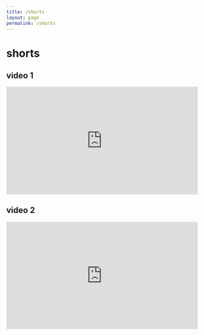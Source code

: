 ```yaml
---
title: /shorts
layout: page
permalink: /shorts
---
```


# shorts
## video 1
<div style="position:relative; padding-bottom:56.25%; height:0; overflow:hidden; max-width:100%; height:auto;">
  <iframe src="https://www.youtube.com/embed/EK-WFcs296s" 
          style="position:absolute; top:0; left:0; width:100%; height:100%;"
          frameborder="0" allow="accelerometer; autoplay; encrypted-media; gyroscope; picture-in-picture"
          allowfullscreen>
  </iframe>
</div>

## video 2
<div style="width:100%; position:relative; padding-bottom:56.25%; height:0; overflow:hidden;">
  <iframe src="https://www.youtube.com/embed/EK-WFcs296s" 
          style="position:absolute; top:0; left:0; width:100%; height:100%;" 
          frameborder="0" allow="accelerometer; autoplay; encrypted-media; gyroscope; picture-in-picture" 
          allowfullscreen>
  </iframe>
</div>